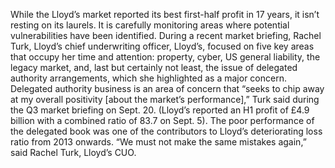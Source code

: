 While the Lloyd’s market reported its best first-half profit in 17 years, it isn’t resting on its laurels. It is carefully monitoring areas where potential vulnerabilities have been identified.
During a recent market briefing, Rachel Turk, Lloyd’s chief underwriting officer, Lloyd’s, focused on five key areas that occupy her time and attention: property, cyber, US general liability, the legacy market, and, last but certainly not least, the issue of delegated authority arrangements, which she highlighted as a major concern.
Delegated authority business is an area of concern that “seeks to chip away at my overall positivity [about the market’s performance],” Turk said during the Q3 market briefing on Sept. 20. (Lloyd’s reported an H1 profit of £4.9 billion with a combined ratio of 83.7 on Sept. 5).
The poor performance of the delegated book was one of the contributors to Lloyd’s deteriorating loss ratio from 2013 onwards. “We must not make the same mistakes again,” said Rachel Turk, Lloyd’s CUO.